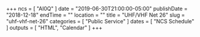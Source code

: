 +++
ncs = [ "AI0Q" ]
date = "2019-06-30T21:00:00-05:00"
publishDate = "2018-12-18"
endTime = ""
location = ""
title = "UHF/VHF Net 26"
slug = "uhf-vhf-net-26"
categories = [ "Public Service" ]
dates = [ "NCS Schedule" ]
outputs = [ "HTML", "Calendar" ]
+++
